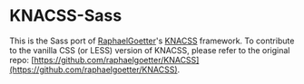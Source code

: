 KNACSS-Sass
===========

This is the Sass port of [RaphaelGoetter](https://github.com/RaphaelGoetter)'s [KNACSS](http://knacss.com) framework. To contribute to the vanilla CSS (or LESS) version of KNACSS, please refer to the original repo: [https://github.com/raphaelgoetter/KNACSS](https://github.com/raphaelgoetter/KNACSS).